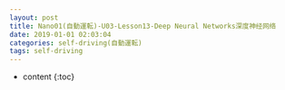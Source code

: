 ```yaml
---
layout: post
title: Nano01(自動運転)-U03-Lesson13-Deep Neural Networks深度神经网络
date: 2019-01-01 02:03:04
categories: self-driving(自動運転)
tags: self-driving
---
```

* content
{:toc}

